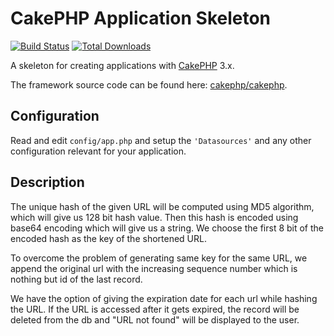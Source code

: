 # CakePHP Application Skeleton

[![Build Status](https://img.shields.io/travis/cakephp/app/master.svg?style=flat-square)](https://travis-ci.org/cakephp/app)
[![Total Downloads](https://img.shields.io/packagist/dt/cakephp/app.svg?style=flat-square)](https://packagist.org/packages/cakephp/app)

A skeleton for creating applications with [CakePHP](https://cakephp.org) 3.x.

The framework source code can be found here: [cakephp/cakephp](https://github.com/cakephp/cakephp).

## Configuration

Read and edit `config/app.php` and setup the `'Datasources'` and any other
configuration relevant for your application.


## Description
The unique hash of the given URL will be computed using MD5 algorithm, which will give us 
128 bit hash value. Then this hash is encoded using base64 encoding which will give us a string.
We choose the first 8 bit of the encoded hash as the key of the shortened URL. 

To overcome the problem of generating same key for the same URL, we append the original url with the increasing sequence number which is nothing but id of the last record.

We have the option of giving the expiration date for each url while hashing the URL. If the URL is accessed after it gets expired, the record will be deleted from the db and "URL not found" will be displayed to the user.
